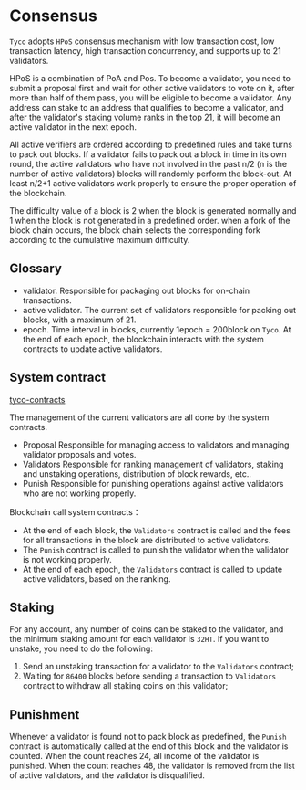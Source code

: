 # Consensus
`Tyco` adopts `HPoS` consensus mechanism with low transaction cost, low transaction latency, high transaction concurrency, and supports up to 21 validators.

HPoS is a combination of PoA and Pos. To become a validator, you need to submit a proposal first and wait for other active validators to vote on it, after more than half of them pass, you will be eligible to become a validator. Any address can stake to an address that qualifies to become a validator, and after the validator's staking volume ranks in the top 21, it will become an active validator in the next epoch.


All active verifiers are ordered according to predefined rules and take turns to pack out blocks. If a validator fails to pack out a block in time in its own round, the active validators who have not involved  in the past n/2 (n is the number of active validators) blocks will randomly perform the block-out. At least n/2+1 active validators work properly to ensure the proper operation of the blockchain.


The difficulty value of a block is 2 when the block is generated normally and 1 when the block is not generated in a predefined order. when a fork of the block chain occurs, the block chain selects the corresponding fork according to the cumulative maximum difficulty.

## Glossary 
- validator. Responsible for packaging out blocks for on-chain transactions.
- active validator. The current set of validators responsible for packing out blocks, with a maximum of 21.
- epoch. Time interval in blocks, currently 1epoch = 200block on `Tyco`. At the end of each epoch, the blockchain interacts with the system contracts to update active validators.

## System contract
[tyco-contracts](https://github.com/stars-labs/tyco-contracts)

The management of the current validators are all done by the system contracts.
- Proposal  Responsible for managing access to validators and managing validator proposals and votes.
- Validators Responsible for ranking management of validators, staking and unstaking operations, distribution of block rewards, etc..
- Punish Responsible for punishing operations against active validators who are not working properly.

Blockchain call system contracts：
- At the end of each block, the `Validators` contract is called and the fees for all transactions in the block are distributed to active validators.
- The `Punish` contract is called to punish the validator  when the validator is  not  working properly.
- At the end of each epoch, the `Validators` contract is called to update active validators, based on the ranking.

## Staking
For any account, any number of coins can be staked to the validator, and the minimum staking amount for each validator is `32HT`.
If you want to unstake, you need to do the following:
1. Send an unstaking transaction for a validator to the `Validators` contract;
2. Waiting for `86400` blocks before sending a transaction to `Validators` contract to withdraw all staking coins on this validator;

## Punishment
Whenever a validator is found not to pack block as predefined, the `Punish` contract is automatically called at the end of this block and the validator is counted. When the count reaches 24, all income of the validator is punished. When the count reaches 48, the validator is removed from the list of active validators, and the validator is disqualified.